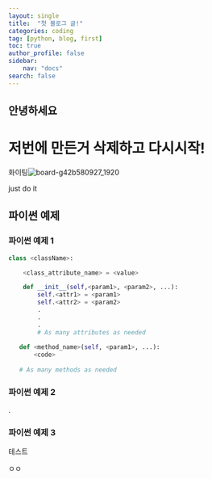 ```yaml
---
layout: single
title:  "첫 블로그 글!"
categories: coding
tag: [python, blog, first]
toc: true
author_profile: false
sidebar:
    nav: "docs"
search: false
---
```


## 안녕하세요

# 저번에 만든거 삭제하고 다시시작! 



화이팅![board-g42b580927_1920](C:\kang-github-blog\kangkkaem.github.io\kangkkaem.github.io\images\2021-11-24-first\board-g42b580927_1920.png)

just do it



## 파이썬 예제

### 파이썬 예제 1




```python 
class <className>:

    <class_attribute_name> = <value>

    def __init__(self,<param1>, <param2>, ...):
        self.<attr1> = <param1>
        self.<attr2> = <param2>
        .
        .
        .
        # As many attributes as needed
    
   def <method_name>(self, <param1>, ...):
       <code>
       
   # As many methods as needed
```

### 파이썬 예제 2

.



### 파이썬 예제 3

테스트

ㅇㅇ
